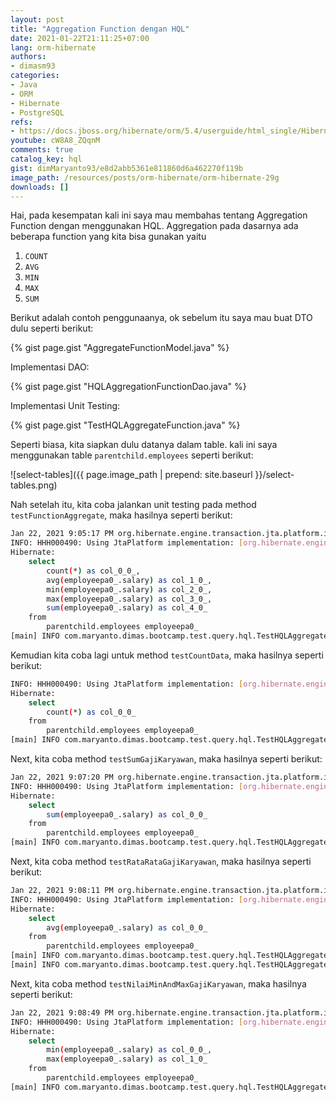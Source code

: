 ```yaml
---
layout: post
title: "Aggregation Function dengan HQL"
date: 2021-01-22T21:11:25+07:00
lang: orm-hibernate
authors:
- dimasm93
categories:
- Java
- ORM
- Hibernate
- PostgreSQL
refs: 
- https://docs.jboss.org/hibernate/orm/5.4/userguide/html_single/Hibernate_User_Guide.html#hql-aggregate-functions
youtube: cW8A8_ZQqnM
comments: true
catalog_key: hql
gist: dimMaryanto93/e8d2abb5361e811860d6a462270f119b
image_path: /resources/posts/orm-hibernate/orm-hibernate-29g
downloads: []
---
```


Hai, pada kesempatan kali ini saya mau membahas tentang Aggregation Function dengan menggunakan HQL. Aggregation pada dasarnya ada beberapa function yang kita bisa gunakan yaitu 

1. `COUNT`
2. `AVG`
3. `MIN`
4. `MAX`
5. `SUM`

<!--more-->

Berikut adalah contoh penggunaanya, ok sebelum itu saya mau buat DTO dulu seperti berikut:

{% gist page.gist "AggregateFunctionModel.java" %}

Implementasi DAO:

{% gist page.gist "HQLAggregationFunctionDao.java" %}

Implementasi Unit Testing: 

{% gist page.gist "TestHQLAggregateFunction.java" %}

Seperti biasa, kita siapkan dulu datanya dalam table. kali ini saya menggunakan table `parentchild.employees` seperti berikut:

![select-tables]({{ page.image_path | prepend: site.baseurl }}/select-tables.png)

Nah setelah itu, kita coba jalankan unit testing pada method `testFunctionAggregate`, maka hasilnya seperti berikut:

```bash
Jan 22, 2021 9:05:17 PM org.hibernate.engine.transaction.jta.platform.internal.JtaPlatformInitiator initiateService
INFO: HHH000490: Using JtaPlatform implementation: [org.hibernate.engine.transaction.jta.platform.internal.NoJtaPlatform]
Hibernate: 
    select
        count(*) as col_0_0_,
        avg(employeepa0_.salary) as col_1_0_,
        min(employeepa0_.salary) as col_2_0_,
        max(employeepa0_.salary) as col_3_0_,
        sum(employeepa0_.salary) as col_4_0_ 
    from
        parentchild.employees employeepa0_
[main] INFO com.maryanto.dimas.bootcamp.test.query.hql.TestHQLAggregateFunction - data: AggregateFunctionModel(countFunction=3, avgFunction=5500000.0, minFunction=3000000.00, maxFunction=10000000.00, sumFunction=16500000.00)
```

Kemudian kita coba lagi untuk method `testCountData`, maka hasilnya seperti berikut:

```bash
INFO: HHH000490: Using JtaPlatform implementation: [org.hibernate.engine.transaction.jta.platform.internal.NoJtaPlatform]
Hibernate: 
    select
        count(*) as col_0_0_ 
    from
        parentchild.employees employeepa0_
[main] INFO com.maryanto.dimas.bootcamp.test.query.hql.TestHQLAggregateFunction - data: 3
```

Next, kita coba method `testSumGajiKaryawan`, maka hasilnya seperti berikut:

```bash
Jan 22, 2021 9:07:20 PM org.hibernate.engine.transaction.jta.platform.internal.JtaPlatformInitiator initiateService
INFO: HHH000490: Using JtaPlatform implementation: [org.hibernate.engine.transaction.jta.platform.internal.NoJtaPlatform]
Hibernate: 
    select
        sum(employeepa0_.salary) as col_0_0_ 
    from
        parentchild.employees employeepa0_
[main] INFO com.maryanto.dimas.bootcamp.test.query.hql.TestHQLAggregateFunction - data: 16500000.00
```

Next, kita coba method `testRataRataGajiKaryawan`, maka hasilnya seperti berikut:

```bash
Jan 22, 2021 9:08:11 PM org.hibernate.engine.transaction.jta.platform.internal.JtaPlatformInitiator initiateService
INFO: HHH000490: Using JtaPlatform implementation: [org.hibernate.engine.transaction.jta.platform.internal.NoJtaPlatform]
Hibernate: 
    select
        avg(employeepa0_.salary) as col_0_0_ 
    from
        parentchild.employees employeepa0_
[main] INFO com.maryanto.dimas.bootcamp.test.query.hql.TestHQLAggregateFunction - data: 5500000.0
[main] INFO com.maryanto.dimas.bootcamp.test.query.hql.TestHQLAggregateFunction - destroy hibernate session!
```

Next, kita coba method `testNilaiMinAndMaxGajiKaryawan`, maka hasilnya seperti berikut:

```bash
Jan 22, 2021 9:08:49 PM org.hibernate.engine.transaction.jta.platform.internal.JtaPlatformInitiator initiateService
INFO: HHH000490: Using JtaPlatform implementation: [org.hibernate.engine.transaction.jta.platform.internal.NoJtaPlatform]
Hibernate: 
    select
        min(employeepa0_.salary) as col_0_0_,
        max(employeepa0_.salary) as col_1_0_ 
    from
        parentchild.employees employeepa0_
[main] INFO com.maryanto.dimas.bootcamp.test.query.hql.TestHQLAggregateFunction - data: {min: 3000000.00, max: 10000000.00}
```